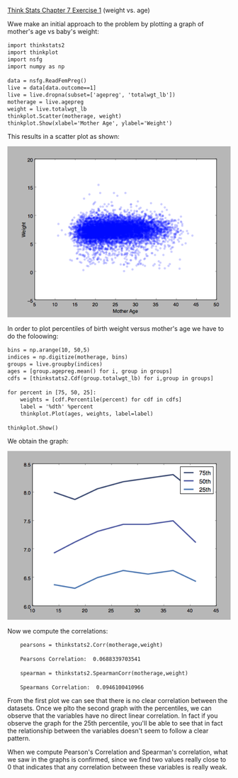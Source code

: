 [Think Stats Chapter 7 Exercise 1](http://greenteapress.com/thinkstats2/html/thinkstats2008.html#toc70) (weight vs. age)

Wwe make an initial approach to the problem by plotting a graph of mother's age vs baby's weight:

	import thinkstats2
	import thinkplot
	import nsfg
	import numpy as np

	data = nsfg.ReadFemPreg()
	live = data[data.outcome==1]
	live = live.dropna(subset=['agepreg', 'totalwgt_lb'])
	motherage = live.agepreg
	weight = live.totalwgt_lb
	thinkplot.Scatter(motherage, weight)
	thinkplot.Show(xlabel='Mother Age', ylabel='Weight')

This results in a scatter plot as shown:

![Age vs. Weight](https://github.com/Bermanmt/dsp/blob/master/statistics/img/7.1-agevsweight.png)

In order to plot percentiles of birth weight versus mother's age we have to do the foloowing: 

	bins = np.arange(10, 50,5)
	indices = np.digitize(motherage, bins)
	groups = live.groupby(indices)
	ages = [group.agepreg.mean() for i, group in groups]
	cdfs = [thinkstats2.Cdf(group.totalwgt_lb) for i,group in groups]

	for percent in [75, 50, 25]:
		weights = [cdf.Percentile(percent) for cdf in cdfs]
		label = '%dth' %percent
		thinkplot.Plot(ages, weights, label=label)

	thinkplot.Show()

We obtain the graph:

![Age vs. Weight probability](https://github.com/Bermanmt/dsp/blob/master/statistics/img/7.1-agevsweightpercentage.png)

Now we compute the correlations: 
	
		pearsons = thinkstats2.Corr(motherage,weight)

		Pearsons Correlation:  0.0688339703541

		spearman = thinkstats2.SpearmanCorr(motherage,weight)

		Spearmans Correlation:  0.0946100410966

From the first plot we can see that there is no clear correlation between the datasets. Once we plto the second graph with the percentiles, we can observe that the variables have no direct linear correlation. In fact if you observe the graph for the 25th percentile, you'll be able to see that in fact the relationship between the variables doesn't seem to follow a clear pattern. 

When we compute Pearson's Correlation and Spearman's correlation, what we saw in the graphs is confirmed, since we find two values really close to 0 that indicates that any correlation between these variables is really weak. 
